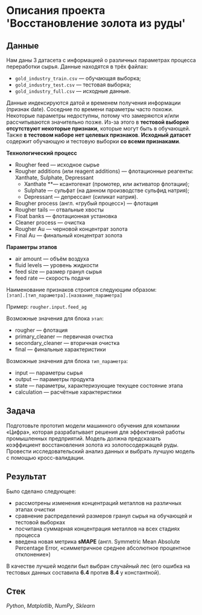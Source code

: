 # Описания проекта 'Восстановление золота из руды'


## Данные

Нам даны 3 датасета с информацией о различных параметрах процесса переработки сырья. Данные находятся в трёх файлах:
- `gold_industry_train.csv` — обучающая выборка;
- `gold_industry_test.csv` — тестовая выборка;
- `gold_industry_full.csv` — исходные данные. 

Данные индексируются датой и временем получения информации (признак date). Соседние по времени параметры часто похожи. \
Некоторые параметры недоступны, потому что замеряются и/или рассчитываются значительно позже. Из-за этого в **тестовой выборке отсутствуют некоторые признаки**, которые могут быть в обучающей. \
Также **в тестовом наборе нет целевых признаков**. **Исходный датасет** содержит обучающую и тестовую выборки **со всеми признаками**.

**Технологический процесс** 
- Rougher feed — исходное сырье
- Rougher additions (или reagent additions) — флотационные реагенты: Xanthate, Sulphate, Depressant
    - Xanthate **— ксантогенат (промотер, или активатор флотации);
    - Sulphate — сульфат (на данном производстве сульфид натрия);
    - Depressant — депрессант (силикат натрия).
- Rougher process (англ. «грубый процесс») — флотация
- Rougher tails — отвальные хвосты
- Float banks — флотационная установка
- Cleaner process — очистка
- Rougher Au — черновой концентрат золота
- Final Au — финальный концентрат золота

**Параметры этапов** 
- air amount — объём воздуха
- fluid levels — уровень жидкости
- feed size — размер гранул сырья
- feed rate — скорость подачи

Наименование признаков строится следующим образом: \
`[этап].[тип_параметра].[название_параметра]` 

Пример: `rougher.input.feed_ag` 

Возможные значения для блока `этап`:
- rougher — флотация
- primary_cleaner — первичная очистка
- secondary_cleaner — вторичная очистка
- final — финальные характеристики

Возможные значения для блока `тип_параметра`:
- input — параметры сырья
- output — параметры продукта
- state — параметры, характеризующие текущее состояние этапа
- calculation — расчётные характеристики

## Задача

Подготовьте прототип модели машинного обучения для компании «Цифра», которая разрабатывает решения для эффективной работы промышленных предприятий. Модель должна предсказать коэффициент восстановления золота из золотосодержащей руды.
Провести исследовательский анализ данных и выбрать лучшую модель с помощью кросс-валидации.

## Результат
Было сделано следующее:
- рассмотрены изменения концентраций металлов на различных этапах очистки
- сравнение распределений размеров гранул сырья на обучающей и тестовой выборках
- посчитана суммарная концентрация металлов на всех стадиях процесса
- введена новая метрика **sMAPE** (англ. Symmetric Mean Absolute Percentage Error, «симметричное среднее абсолютное процентное отклонение»)

В качестве лучшей модели был выбран случайный лес (его ошибка на тестовых данных составила **6.4** против **8.4** у константной).


## Стек
*Python*, *Matplotlib*, *NumPy*, *Sklearn*